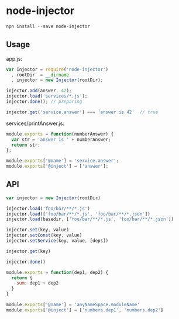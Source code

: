 node-injector
=================

```js
npn install --save node-injector
```

Usage
---------
app.js:
```js
var Injector = require('node-injector')
  , rootDir  = __dirname
  , injector = new Injector(rootDir);

injector.add(answer, 42);
injector.load('services/*.js');
injector.done(); // preparing

injector.get('service.answer') === 'answer is 42'  // true
```

services/printAnswer.js:
```js
module.exports = function(numberAnswer) {
  var str = 'answer is ' + numberAnswer;
  return str;
};

module.exports['@name'] = 'service.answer';
module.exports['@inject'] = ['answer'];
```


API
---------

```js
var injector = new Injector(rootDir)
```

```js
injector.load('foo/bar/**/*.js')
injector.load(['foo/bar/**/*.js', 'foo/bar/**/*.json'])
injector.load(basedir, ['foo/bar/**/*.js', 'foo/bar/**/*.json'])
```

```js
injector.set(key, value)
injector.setConst(key, value)
injector.setService(key, value, [deps])
```

```js
injector.get(key)
```

```js
injector.done()
```

```js
module.exports = function(dep1, dep2) {
  return {
    sum: dep1 + dep2
  }
}

module.exports['@name'] = 'anyNameSpace.moduleName'
module.exports['@inject'] = ['numbers.dep1', 'numbers.dep2']
```

